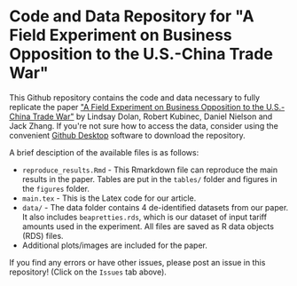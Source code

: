 # Code and Data Repository for "A Field Experiment on Business Opposition to the U.S.-China Trade War"


This Github repository contains the code and data necessary to fully replicate the paper ["A Field Experiment on Business Opposition to the U.S.-China Trade War"](https://osf.io/preprints/socarxiv/435u9/) by Lindsay Dolan, Robert Kubinec, Daniel Nielson and Jack Zhang. If you're not sure how to access the data, consider using the convenient [Github Desktop](https://desktop.github.com/) software to download the repository.

A brief desciption of the available files is as follows:

  - `reproduce_results.Rmd` - This Rmarkdown file can reproduce the main results in the paper. Tables are put in the `tables/` folder and figures in the `figures` folder.
  - `main.tex` - This is the Latex code for our article.
  - `data/` - The data folder contains 4 de-identified datasets from our paper. It also includes `beapretties.rds`, which is our dataset of input tariff amounts used in the experiment. All files are saved as R data objects (RDS) files.
  - Additional plots/images are included for the paper.


If you find any errors or have other issues, please post an issue in this repository! (Click on the `Issues` tab above).
